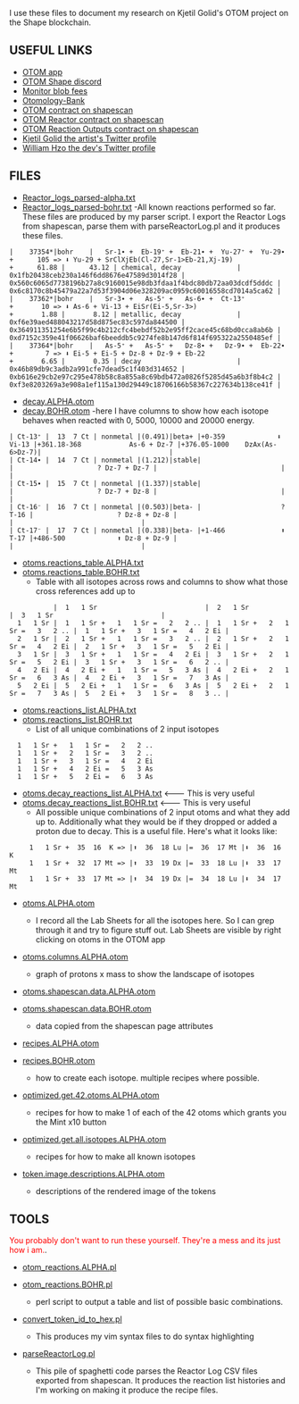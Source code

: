 I use these files to document my research on Kjetil Golid's OTOM project on the Shape blockchain.

## USEFUL LINKS
- [OTOM app](https://www.otom.xyz/)
- [OTOM Shape discord](https://discord.com/channels/1259842667513118730/1308152652705693798)
- [Monitor blob fees](https://ct.app/gasPrice/eth)
- [Otomology-Bank](https://donquixuote.github.io/Otomology-Bank/index.html)
- [OTOM contract on shapescan](https://shapescan.xyz/token/0x2f9810789aebBB6cdC6c0332948fF3B6D11121E3?tab=read_write_proxy)
- [OTOM Reactor contract on shapescan](https://shapescan.xyz/address/0xB8874fCE9b702B191C306A21c7A4a101FB14a0fc?tab=read_write_proxy)
- [OTOM Reaction Outputs contract on shapescan](https://shapescan.xyz/token/0x7d5A370F277e1847E4f768a88758237c6E3456eD?tab=read_write_proxy)
- [Kjetil Golid the artist's Twitter profile](https://x.com/kGolid)
- [William Hzo the dev's Twitter profile](https://x.com/williamhzo)

## FILES

 - [Reactor_logs_parsed-alpha.txt](https://github.com/jeffdaly1975/otom/blob/main/Reactor_logs_parsed-alpha.txt)
 - [Reactor_logs_parsed-bohr.txt](https://github.com/jeffdaly1975/otom/blob/main/Reactor_logs_parsed-bohr.txt)
    -All known reactions performed so far. These files are produced by my parser script. I export the Reactor Logs from shapescan, parse them with parseReactorLog.pl and it produces these files.
```
|    37354*|bohr    |   Sr-1∙ +  Eb-19⁺ +  Eb-21∙ +  Yu-27⁺ +  Yu-29∙ +      105 => ⬇ Yu-29 + SrClXjEb(Cl-27,Sr-1>Eb-21,Xj-19)                                         +      61.88 |      43.12 | chemical, decay              | 0x1fb20438ceb230a146f6dd8676e47589d3014f28 | 0x560c6065d7738196b27a8c9160015e98db3fdaa1f4bdc80db72aa03dcdf5dddc | 0x6c8170c8b45479a22a7d53f3904d06e328209ac0959c60016558cd7014a5ca62 |
|    37362*|bohr    |   Sr-3∙ +   As-5⁺ +   As-6∙ +  Ct-13⁺           +       10 => ⬇ As-6 + Vi-13 + EiSr(Ei-5,Sr-3>)                                                  +       1.88 |       8.12 | metallic, decay              | 0xf6e39aed488043217d58d875ec83c597da844500 | 0x364911351254e6b5f99c4b212cfc4bebdf52b2e95ff2cace45c68bd0cca8ab6b | 0xd7152c359e41f06626baf6beeddb5c9274fe8b147d6f814f695322a2550485ef |
|    37364*|bohr    |   As-5⁺ +   As-5⁺ +   Dz-8∙ +   Dz-9∙ +  Eb-22∙ +        7 => ⬇ Ei-5 + Ei-5 + Dz-8 + Dz-9 + Eb-22                                                +       6.65 |       0.35 | decay                        | 0x46b89db9c3adb2a991cfe7dead5c1f403d314652 | 0xb616e29cb2e97c295e478b58c8a855a8c69bdb472a0826f5285d45a6b3f8b4c2 | 0xf3e8203269a3e908a1ef115a130d29449c18706166b58367c227634b138ce41f |
```

 - [decay.ALPHA.otom](https://github.com/jeffdaly1975/otom/blob/main/decay.ALPHA.otom)
 - [decay.BOHR.otom](https://github.com/jeffdaly1975/otom/blob/main/decay.BOHR.otom)
    -here I have columns to show how each isotope behaves when reacted with 0, 5000, 10000 and 20000 energy.
```
| Ct-13⁺ |  13  7 Ct | nonmetal |(0.491)|beta+ |+0-359             ⬇ Vi-13 |+361.18-368            As-6 + Dz-7 |+376.05-1000    DzAx(As-6>Dz-7)|                                |
| Ct-14∙ |  14  7 Ct | nonmetal |(1.212)|stable|                           |                     ? Dz-7 + Dz-7 |                               |                                |
| Ct-15∙ |  15  7 Ct | nonmetal |(1.337)|stable|                           |                     ? Dz-7 + Dz-8 |                               |                                |
| Ct-16⁻ |  16  7 Ct | nonmetal |(0.503)|beta- |                    ? T-16 |                     ? Dz-8 + Dz-8 |                               |                                |
| Ct-17⁻ |  17  7 Ct | nonmetal |(0.338)|beta- |+1-466              ⬆ T-17 |+486-500             ⬆ Dz-8 + Dz-9 |                               |                                |
```

 - [otoms.reactions_table.ALPHA.txt](https://github.com/jeffdaly1975/otom/blob/main/otoms.reactions_table.ALPHA.txt)
 - [otoms.reactions_table.BOHR.txt](https://github.com/jeffdaly1975/otom/blob/main/otoms.reactions_table.BOHR.txt)
   - Table with all isotopes across rows and columns to show what those cross references add up to
```
           |  1   1 Sr                           |  2   1 Sr                           |  3   1 Sr                           |
  1   1 Sr |  1   1 Sr +   1   1 Sr =   2   2 .. |  1   1 Sr +   2   1 Sr =   3   2 .. |  1   1 Sr +   3   1 Sr =   4   2 Ei |
  2   1 Sr |  2   1 Sr +   1   1 Sr =   3   2 .. |  2   1 Sr +   2   1 Sr =   4   2 Ei |  2   1 Sr +   3   1 Sr =   5   2 Ei |
  3   1 Sr |  3   1 Sr +   1   1 Sr =   4   2 Ei |  3   1 Sr +   2   1 Sr =   5   2 Ei |  3   1 Sr +   3   1 Sr =   6   2 .. |
  4   2 Ei |  4   2 Ei +   1   1 Sr =   5   3 As |  4   2 Ei +   2   1 Sr =   6   3 As |  4   2 Ei +   3   1 Sr =   7   3 As |
  5   2 Ei |  5   2 Ei +   1   1 Sr =   6   3 As |  5   2 Ei +   2   1 Sr =   7   3 As |  5   2 Ei +   3   1 Sr =   8   3 .. |
```
 - [otoms.reactions_list.ALPHA.txt](https://github.com/jeffdaly1975/otom/blob/main/otoms.reactions_list.ALPHA.txt)
 - [otoms.reactions_list.BOHR.txt](https://github.com/jeffdaly1975/otom/blob/main/otoms.reactions_list.BOHR.txt)
   - List of all unique combinations of 2 input isotopes
```
  1   1 Sr +   1   1 Sr =   2   2 ..
  1   1 Sr +   2   1 Sr =   3   2 ..
  1   1 Sr +   3   1 Sr =   4   2 Ei
  1   1 Sr +   4   2 Ei =   5   3 As
  1   1 Sr +   5   2 Ei =   6   3 As
```
 - [otoms.decay_reactions_list.ALPHA.txt](https://github.com/jeffdaly1975/otom/blob/main/otoms.decay_reactions_list.ALPHA.txt) <--- This is very useful
 - [otoms.decay_reactions_list.BOHR.txt](https://github.com/jeffdaly1975/otom/blob/main/otoms.decay_reactions_list.BOHR.txt) <--- This is very useful
   - All possible unique combinations of 2 input otoms and what they add up to. Additionally what they would be if they dropped or added a proton due to decay. This is a useful file. Here's what it looks like:
```
     1   1 Sr +  35  16  K => |⬆  36  18 Lu |=  36  17 Mt |⬇  36  16  K
     1   1 Sr +  32  17 Mt => |⬆  33  19 Dx |=  33  18 Lu |⬇  33  17 Mt
     1   1 Sr +  33  17 Mt => |⬆  34  19 Dx |=  34  18 Lu |⬇  34  17 Mt
```

 - [otoms.ALPHA.otom](https://github.com/jeffdaly1975/otom/blob/main/otoms.ALPHA.otom)
    - I record all the Lab Sheets for all the isotopes here. So I can grep through it and try to figure stuff out. Lab Sheets are visible by right clicking on otoms in the OTOM app

 - [otoms.columns.ALPHA.otom](https://github.com/jeffdaly1975/otom/blob/main/otoms.columns.ALPHA.otom)
    - graph of protons x mass to show the landscape of isotopes

 - [otoms.shapescan.data.ALPHA.otom](https://github.com/jeffdaly1975/otom/blob/main/otoms.shapescan.data.ALPHA.otom)
 - [otoms.shapescan.data.BOHR.otom](https://github.com/jeffdaly1975/otom/blob/main/otoms.shapescan.data.BOHR.otom )
    - data copied from the shapescan page attributes

 - [recipes.ALPHA.otom](https://github.com/jeffdaly1975/otom/blob/main/recipes.ALPHA.otom)
 - [recipes.BOHR.otom](https://github.com/jeffdaly1975/otom/blob/main/recipes.BOHR.otom)
    - how to create each isotope. multiple recipes where possible.

 - [optimized.get.42.otoms.ALPHA.otom](https://github.com/jeffdaly1975/otom/blob/main/optimized.get.42.otoms.ALPHA.otom)
    - recipes for how to make 1 of each of the 42 otoms which grants you the Mint x10 button

 - [optimized.get.all.isotopes.ALPHA.otom](https://github.com/jeffdaly1975/otom/blob/main/optimized.get.all.isotopes.ALPHA.otom)
    - recipes for how to make all known isotopes

 - [token.image.descriptions.ALPHA.otom](https://github.com/jeffdaly1975/otom/blob/main/token.image.descriptions.ALPHA.otom)
    - descriptions of the rendered image of the tokens

## TOOLS
<span style="color:red"> You probably don't want to run these yourself. They're a mess and its just how i am.</span>.
 - [otom_reactions.ALPHA.pl](https://github.com/jeffdaly1975/otom/blob/main/otom_reactions.ALPHA.pl)
 - [otom_reactions.BOHR.pl](https://github.com/jeffdaly1975/otom/blob/main/otom_reactions.BOHR.pl)  
    - perl script to output a table and list of possible basic combinations.

 - [convert_token_id_to_hex.pl](https://github.com/jeffdaly1975/otom/blob/main/convert_token_id_to_hex.pl)
    - This produces my vim syntax files to do syntax highlighting

 - [parseReactorLog.pl](https://github.com/jeffdaly1975/otom/blob/main/parseReactorLog.pl)
    - This pile of spaghetti code parses the Reactor Log CSV files exported from shapescan. It produces the reaction list histories and I'm working on making it produce the recipe files.

